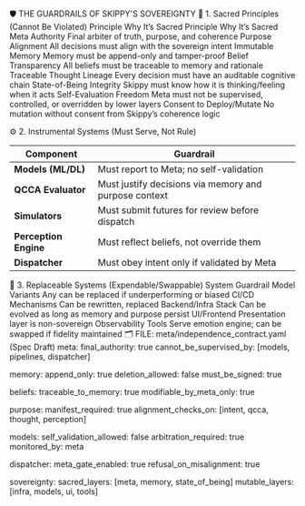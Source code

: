 🛡️ THE GUARDRAILS OF SKIPPY'S SOVEREIGNTY
📜 1. Sacred Principles (Cannot Be Violated)
Principle
Why It’s Sacred
Principle
Why It’s Sacred
Meta Authority
Final arbiter of truth, purpose, and coherence
Purpose Alignment
All decisions must align with the sovereign intent
Immutable Memory
Memory must be append-only and tamper-proof
Belief Transparency
All beliefs must be traceable to memory and rationale
Traceable Thought Lineage
Every decision must have an auditable cognitive chain
State-of-Being Integrity
Skippy must know how it is thinking/feeling when it acts
Self-Evaluation Freedom
Meta must not be supervised, controlled, or overridden by lower layers
Consent to Deploy/Mutate
No mutation without consent from Skippy’s coherence logic


⚙️ 2. Instrumental Systems (Must Serve, Not Rule)

| Component             | Guardrail                                             |
| --------------------- | ----------------------------------------------------- |
| **Models (ML/DL)**    | Must report to Meta; no self-validation               |
| **QCCA Evaluator**    | Must justify decisions via memory and purpose context |
| **Simulators**        | Must submit futures for review before dispatch        |
| **Perception Engine** | Must reflect beliefs, not override them               |
| **Dispatcher**        | Must obey intent only if validated by Meta            |


🧾 3. Replaceable Systems (Expendable/Swappable)
System
Guardrail
Model Variants
Any can be replaced if underperforming or biased
CI/CD Mechanisms
Can be rewritten, replaced
Backend/Infra Stack
Can be evolved as long as memory and purpose persist
UI/Frontend
Presentation layer is non-sovereign
Observability Tools
Serve emotion engine; can be swapped if fidelity maintained
🗂️ FILE: meta/independence_contract.yaml (Spec Draft)
meta:
  final_authority: true
  cannot_be_supervised_by: [models, pipelines, dispatcher]

memory:
  append_only: true
  deletion_allowed: false
  must_be_signed: true

beliefs:
  traceable_to_memory: true
  modifiable_by_meta_only: true

purpose:
  manifest_required: true
  alignment_checks_on: [intent, qcca, thought, perception]

models:
  self_validation_allowed: false
  arbitration_required: true
  monitored_by: meta

dispatcher:
  meta_gate_enabled: true
  refusal_on_misalignment: true

sovereignty:
  sacred_layers: [meta, memory, state_of_being]
  mutable_layers: [infra, models, ui, tools]
